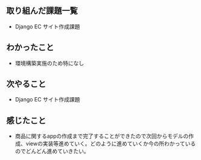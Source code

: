 ## 取り組んだ課題一覧 
- Django EC サイト作成課題
## わかったこと
- 環境構築実施のため特になし
## 次やること  
- Django EC サイト作成課題
## 感じたこと 
- 商品に関するappの作成まで完了することができたので次回からモデルの作成、viewの実装等進めていく。どのように進めていくか今の所わかっているのでどんどん進めていきたい。